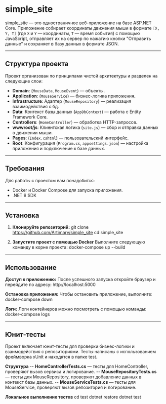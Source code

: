 # simple_site

simple_site — это одностраничное веб-приложение на базе ASP.NET Core. Приложение собирает координаты движения мыши в формате `[X, Y, T]` (где `X` и `Y` — координаты, `T` — время события) с помощью JavaScript, отправляет их на сервер по нажатию кнопки "Отправить данные" и сохраняет в базу данных в формате JSON.

---

## Структура проекта

Проект организован по принципами чистой архитектуры и разделен на следующие слои:

- **Domain**: (`MouseData`, `MouseEvent`) — объекты.
- **Application**: (`MouseService`) — бизнес-логика приложения.
- **Infrastructure**: Адаптер (`MouseRepository`) — реализация взаимодействия с бд.
- **Data**: Контекст базы данных (`AppDbContext`) — работа с Entity Framework Core.
- **Controllers**: (`HomeController`) — обработка HTTP-запросов.
- **wwwroot/js**: Клиентская логика (`site.js`) — сбор и отправка данных о движении мыши.
- **Pages**: (`Index.cshtml`) — пользовательский интерфейс.
- **Root**: Конфигурация (`Program.cs`, `appsettings.json`) — настройка приложения и подключение к базе данных.

---

## Требования

Для работы с проектом вам понадобится:
- Docker и Docker Compose для запуска приложения.
- .NET 9 SDK

---

## Установка

1. **Клонируйте репозиторий:**
   git clone https://github.com/Artimary/simple_site
   cd simple_site

2. **Запустите проект с помощью Docker**
Выполните следующую команду в корне проекта: 
docker-compose up --build

---

## Использование

**Доступ к приложению:**
После успешного запуска откройте браузер и перейдите по адресу: http://localhost:5000

**Остановка приложения:**
Чтобы остановить приложение, выполните: 
docker-compose down

**Логи:**
Логи контейнеров можно посмотреть с помощью команды:
docker-compose logs

---

## Юнит-тесты
Проект включает юнит-тесты для проверки бизнес-логики и взаимодействия с репозиториями. Тесты написаны с использованием фреймворка xUnit и находятся в папке test.

**Структура**
-- **HomeControllerTests.cs** — тесты для HomeController, проверяют вызов сервиса и логирование.
-- **MouseRepositoryTests.cs** — тесты для MouseRepository, проверяют добавление данных в контекст базы данных.
-- **MouseServiceTests.cs** — тесты для MouseService, проверяют вызов репозитория и логирование.

**Локальное выполнение тестов**
cd test
dotnet restore
dotnet test